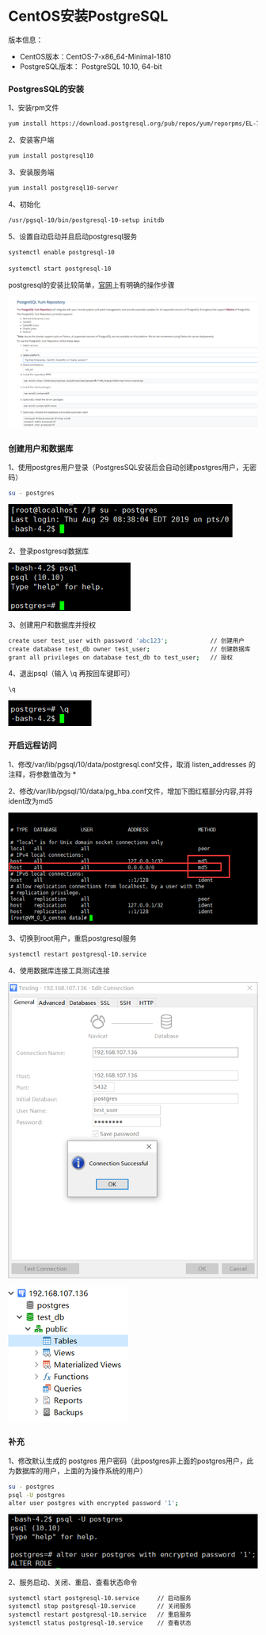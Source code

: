 CentOS安装PostgreSQL
==================================================


版本信息：
- CentOS版本：CentOS-7-x86_64-Minimal-1810
- PostgreSQL版本： PostgreSQL 10.10, 64-bit

### PostgresSQL的安装
1、安装rpm文件
```bash
yum install https://download.postgresql.org/pub/repos/yum/reporpms/EL-7-x86_64/pgdg-redhat-repo-latest.noarch.rpm
```

2、安装客户端

```bash
yum install postgresql10
```
3、安装服务端
```bash
yum install postgresql10-server
```


4、初始化
```bash
/usr/pgsql-10/bin/postgresql-10-setup initdb
```


5、设置自动启动并且启动postgresql服务
```bash
systemctl enable postgresql-10

systemctl start postgresql-10
```


postgresql的安装比较简单，[官网](https://www.postgresql.org/download/linux/redhat/)上有明确的操作步骤

<div align=center>

![官网](../images/1584689801.jpg)
</div>

### 创建用户和数据库
1、使用postgres用户登录（PostgresSQL安装后会自动创建postgres用户，无密码）
```bash
su - postgres
```
<div align=left>

![su - postgres](../images/1031555-20190829211350173-1221292938.png)
</div>
2、登录postgresql数据库

<div align=left>

![su - postgres](../images/1031555-20190829211540206-215103639.png)
</div>
3、创建用户和数据库并授权

```bash
create user test_user with password 'abc123';            // 创建用户
create database test_db owner test_user;                 // 创建数据库
grant all privileges on database test_db to test_user;   // 授权
```
4、退出psql（输入 \q 再按回车键即可）
```bash
\q
```
<div align=left>

![su - postgres](../images/1031555-20190829212411391-312823789.png)
</div>

### 开启远程访问
1、修改/var/lib/pgsql/10/data/postgresql.conf文件，取消 listen_addresses 的注释，将参数值改为 *

2、修改/var/lib/pgsql/10/data/pg_hba.conf文件，增加下图红框部分内容,并将ident改为md5


 <div align=left>

 ![su - postgres](../images/20200320161728.png)
 </div>

3、切换到root用户，重启postgresql服务

```bash
systemctl restart postgresql-10.service
```
4、使用数据库连接工具测试连接

 <div align=left>

 ![测试连接](../images/1031555-20190829214402149-100192136.png)


 ![测试连接](../images/1031555-20190829214434052-1172680179.png)
 </div>




### 补充
1、修改默认生成的 postgres 用户密码（此postgres非上面的postgres用户，此为数据库的用户，上面的为操作系统的用户）
```bash
su - postgres
psql -U postgres
alter user postgres with encrypted password '1';
```
<div align=left>

![测试连接](../images/1031555-20190829215622192-1673870049.png)


</div>

2、服务启动、关闭、重启、查看状态命令

```bash
systemctl start postgresql-10.service     // 启动服务
systemctl stop postgresql-10.service      // 关闭服务
systemctl restart postgresql-10.service   // 重启服务
systemctl status postgresql-10.service    // 查看状态
```
